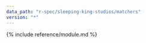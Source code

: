 ```yaml
---
data_path: "r-spec/sleeping-king-studios/matchers"
version: "*"
---
```


{% include reference/module.md %}
